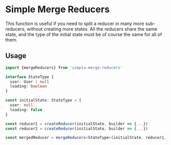 # Simple Merge Reducers

This function is useful if you need to split a reducer in many more sub-reducers, without creating more states. 
All the reducers share the same state, and the type of the initial state must be of course the same for all of them.

## Usage
```typescript
import {mergeReducers} from 'simple-merge-reducers'

interface StateType {
  user: User | null
  loading: boolean
}

const initialState: StateType = {
  user: null,
  loading: false
}

const reducer1 = createReducer(initialState, builder => {...})
const reducer2 = createReducer(initialState, builder => {...})

const mergedReducer = mergeReducers<StateType>(initialState, reducer1, reducer2, ...)
```
